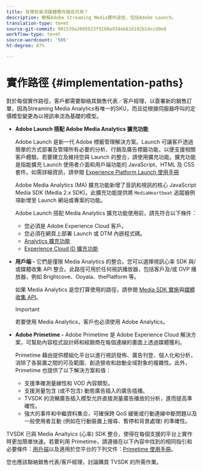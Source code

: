 ```yaml
---
title: 有哪些串流媒體實作路徑可用？
description: 瞭解Adobe Streaming Media實作途徑，包括Adobe Launch。
translation-type: tm+mt
source-git-commit: 901539a2095b23f9108a934eb61d182b14ccd9e8
workflow-type: tm+mt
source-wordcount: '505'
ht-degree: 87%

---
```



# 實作路徑 {#implementation-paths}

對於每個實作路徑，客戶都需要聯絡其銷售代表／客戶經理，以簽署新的銷售訂單，因為Streaming Media Analytics有唯一的SKU，而且從根據伺服器呼叫的定價模型變更為以視訊串流為基礎的模型。

* **Adobe Launch 搭配 Adobe Media Analytics 擴充功能**

   Adobe Launch 是新一代 Adobe 標籤管理解決方案。Launch 可讓客戶透過簡單的方式部署及管理所有必要的分析、行銷及廣告標籤功能，以便支援相關客戶體驗。若要建立及維持您與 Launch 的整合，請使用擴充功能。擴充功能是指能擴充 Launch 使用者介面和用戶端功能的 JavaScript、HTML 及 CSS 套件。如需詳細資訊，請參閱 [Experience Platform Launch 使用手冊](https://docs.adobe.com/content/help/zh-Hant/launch/using/overview.html)

   Adobe Media Analytics (MA) 擴充功能新增了音訊和視訊的核心 JavaScript Media SDK (Media 2.x SDK)。此擴充功能提供將 `MediaHeartbeat` 追蹤器例項新增至 Launch 網站或專案的功能。

   Adobe Launch 搭配 Media Analytics 擴充功能使用前，請先符合以下條件：
   * 您必須是 Adobe Experience Cloud 客戶。
   * 您必須在網頁上部署 Launch 或 DTM 內嵌程式碼。
   * [Analytics 擴充功能](https://docs.adobe.com/content/help/zh-Hant/launch/using/extensions-ref/adobe-extension/analytics-extension/overview.html)
   * [Experience Cloud ID 擴充功能](https://docs.adobe.com/content/help/zh-Hant/launch/using/extensions-ref/adobe-extension/id-service-extension/overview.html)


* **用戶端 -** 它們是僅限 Media Analytics 的整合。您可以選擇視訊心率 SDK 與/或媒體收集 API 整合。此路徑可用於任何視訊播放器，包括客戶及/或 OVP 播放器，例如 Brightcove、Ooyala、thePlatform 等。

   如果 Media Analytics 是您打算使用的路徑，請參閱 [Media SDK 實施](/help/sdk-implement/setup/setup-overview.md)與[媒體收集 API](/help/media-collection-api/mc-api-overview.md)。

   >[!IMPORTANT]
   >
   >若要使用 Media Analytics，客戶也必須使用 Adobe Analytics。

* **Adobe Primetime -** Adobe Primetime 是 Adobe Experience Cloud 解決方案，可幫助內容程式設計師和經銷商在每個連線的畫面上透過媒體獲利。

   Primetime 藉由提供模組化平台以進行視訊發佈、廣告刊登、個人化和分析，消除了各裝置之間的可及範圍、創造營收和啟動全域對象的複雜性。此外，Primetime 也提供了以下解決方案和值：

   * 支援準確測量線性和 VOD 內容類型。
   * 支援測量包含 (或不包含) 動態廣告插入的廣告插播。
   * TVSDK 的流暢廣告插入模型允許直接測量廣告播放的分析，進而提高準確性。
   * 強大的事件和中繼資料集合，可確保跨 QoS 緩衝或行動連線中斷問題以及一般使用者互動 (例如在行動裝置上搜尋、暫停和背景處理) 的準確性。

<!--
   * Integrated support for Nielsen DTVR (linear) with ID3 metadata and DCR with CMS metadata.
-->

TVSDK 已與 Media Analtyics (心率) SDK 整合，使得在每個支援的平台上實作時更加簡單快速。<!--Primetime also supports the partnership with Nielsen.-->若要利用 Primetime，請遵循在以下內容中找到的相同指引和必要條件：[用戶端](/help/intro-to-ava/implementation-paths/client-side-path.md)以及適用於您平台的下列文件：[Primetime 使用手冊](https://helpx.adobe.com/tw/primetime/user-guide.html)。

您也應該聯絡銷售代表/客戶經理，討論購買 TVSDK 的所需作業。
